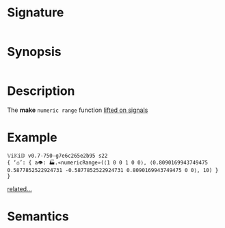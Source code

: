 # Signature
```vikid-signature
```

# Synopsis
```vikid-synopsis
```

# Description
The __make__ `numeric range` function [lifted on signals](/refman/concepts/pure_functions)

# Example
```vikid-script
𝕍i𝕂i𝔻 v0.7-750-g7e6c265e2b95 s22
{ ‘⌂’: { a👁: 🏭.«numericRange»(⟨1 0 0 1 0 0⟩, ⟨0.8090169943749475 0.5877852522924731 -0.5877852522924731 0.8090169943749475 0 0⟩, 10) } }
```


[related...](https://en.wikipedia.org/wiki/Array_data_structure)

# Semantics